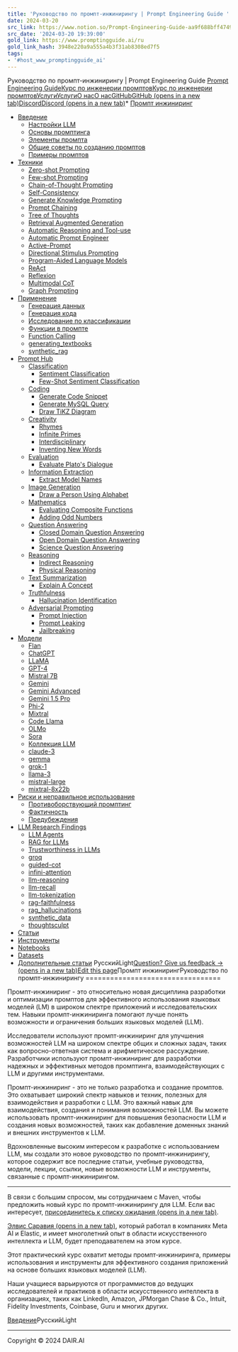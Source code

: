 ```yaml
---
title: 'Руководство по промпт-инжинирингу | Prompt Engineering Guide '
date: 2024-03-20
src_link: https://www.notion.so/Prompt-Engineering-Guide-aa9f688bff474997bfe4780d171fdc1e
src_date: '2024-03-20 19:39:00'
gold_link: https://www.promptingguide.ai/ru
gold_link_hash: 3948e220a9a555a4b3f31ab8308ed7f5
tags:
- '#host_www_promptingguide_ai'
---
```



Руководство по промпт-инжинирингу | Prompt Engineering Guide [Prompt Engineering Guide](/ru)[Курс по инженерии промптовКурс по инженерии промптов](/ru/course)[УслугиУслуги](/ru/services)[О насО нас](/ru/about)[GitHubGitHub (opens in a new tab)](https://github.com/dair-ai/Prompt-Engineering-Guide)[DiscordDiscord (opens in a new tab)](https://discord.gg/FUyz9vPAwf)* [Промпт инжиниринг](/ru)
* [Введение](/ru/introduction)
	+ [Настройки LLM](/ru/introduction/settings)
	+ [Основы промптинга](/ru/introduction/basics)
	+ [Элементы промпта](/ru/introduction/elements)
	+ [Общие советы по созданию промптов](/ru/introduction/tips)
	+ [Примеры промптов](/ru/introduction/examples)
* [Техники](/ru/techniques)
	+ [Zero-shot Prompting](/ru/techniques/zeroshot)
	+ [Few-shot Prompting](/ru/techniques/fewshot)
	+ [Chain-of-Thought Prompting](/ru/techniques/cot)
	+ [Self-Consistency](/ru/techniques/consistency)
	+ [Generate Knowledge Prompting](/ru/techniques/knowledge)
	+ [Prompt Chaining](/ru/techniques/prompt_chaining)
	+ [Tree of Thoughts](/ru/techniques/tot)
	+ [Retrieval Augmented Generation](/ru/techniques/rag)
	+ [Automatic Reasoning and Tool-use](/ru/techniques/art)
	+ [Automatic Prompt Engineer](/ru/techniques/ape)
	+ [Active-Prompt](/ru/techniques/activeprompt)
	+ [Directional Stimulus Prompting](/ru/techniques/dsp)
	+ [Program-Aided Language Models](/ru/techniques/pal)
	+ [ReAct](/ru/techniques/react)
	+ [Reflexion](/ru/techniques/reflexion)
	+ [Multimodal CoT](/ru/techniques/multimodalcot)
	+ [Graph Prompting](/ru/techniques/graph)
* [Применение](/ru/applications)
	+ [Генерация данных](/ru/applications/generating)
	+ [Генерация кода](/ru/applications/coding)
	+ [Исследование по классификации](/ru/applications/workplace_casestudy)
	+ [Функции в промпте](/ru/applications/pf)
	+ [Function Calling](/ru/applications/function_calling)
	+ [generating\_textbooks](/ru/applications/generating_textbooks)
	+ [synthetic\_rag](/ru/applications/synthetic_rag)
* [Prompt Hub](/ru/prompts)
	+ [Classification](/ru/prompts/classification)
		- [Sentiment Classification](/ru/prompts/classification/sentiment)
		- [Few-Shot Sentiment Classification](/ru/prompts/classification/sentiment-fewshot)
	+ [Coding](/ru/prompts/coding)
		- [Generate Code Snippet](/ru/prompts/coding/code-snippet)
		- [Generate MySQL Query](/ru/prompts/coding/mysql-query)
		- [Draw TiKZ Diagram](/ru/prompts/coding/tikz)
	+ [Creativity](/ru/prompts/creativity)
		- [Rhymes](/ru/prompts/creativity/rhymes)
		- [Infinite Primes](/ru/prompts/creativity/infinite-primes)
		- [Interdisciplinary](/ru/prompts/creativity/interdisciplinary)
		- [Inventing New Words](/ru/prompts/creativity/new-words)
	+ [Evaluation](/ru/prompts/evaluation)
		- [Evaluate Plato's Dialogue](/ru/prompts/evaluation/plato-dialogue)
	+ [Information Extraction](/ru/prompts/information-extraction)
		- [Extract Model Names](/ru/prompts/information-extraction/extract-models)
	+ [Image Generation](/ru/prompts/image-generation)
		- [Draw a Person Using Alphabet](/ru/prompts/image-generation/alphabet-person)
	+ [Mathematics](/ru/prompts/mathematics)
		- [Evaluating Composite Functions](/ru/prompts/mathematics/composite-functions)
		- [Adding Odd Numbers](/ru/prompts/mathematics/odd-numbers)
	+ [Question Answering](/ru/prompts/question-answering)
		- [Closed Domain Question Answering](/ru/prompts/question-answering/closed-domain)
		- [Open Domain Question Answering](/ru/prompts/question-answering/open-domain)
		- [Science Question Answering](/ru/prompts/question-answering/science-qa)
	+ [Reasoning](/ru/prompts/reasoning)
		- [Indirect Reasoning](/ru/prompts/reasoning/indirect-reasoning)
		- [Physical Reasoning](/ru/prompts/reasoning/physical-reasoning)
	+ [Text Summarization](/ru/prompts/text-summarization)
		- [Explain A Concept](/ru/prompts/text-summarization/explain-concept)
	+ [Truthfulness](/ru/prompts/truthfulness)
		- [Hallucination Identification](/ru/prompts/truthfulness/identify-hallucination)
	+ [Adversarial Prompting](/ru/prompts/adversarial-prompting)
		- [Prompt Injection](/ru/prompts/adversarial-prompting/prompt-injection)
		- [Prompt Leaking](/ru/prompts/adversarial-prompting/prompt-leaking)
		- [Jailbreaking](/ru/prompts/adversarial-prompting/jailbreaking-llms)
* [Модели](/ru/models)
	+ [Flan](/ru/models/flan)
	+ [ChatGPT](/ru/models/chatgpt)
	+ [LLaMA](/ru/models/llama)
	+ [GPT-4](/ru/models/gpt-4)
	+ [Mistral 7B](/ru/models/mistral-7b)
	+ [Gemini](/ru/models/gemini)
	+ [Gemini Advanced](/ru/models/gemini-advanced)
	+ [Gemini 1.5 Pro](/ru/models/gemini-pro)
	+ [Phi-2](/ru/models/phi-2)
	+ [Mixtral](/ru/models/mixtral)
	+ [Code Llama](/ru/models/code-llama)
	+ [OLMo](/ru/models/olmo)
	+ [Sora](/ru/models/sora)
	+ [Коллекция LLM](/ru/models/collection)
	+ [claude-3](/ru/models/claude-3)
	+ [gemma](/ru/models/gemma)
	+ [grok-1](/ru/models/grok-1)
	+ [llama-3](/ru/models/llama-3)
	+ [mistral-large](/ru/models/mistral-large)
	+ [mixtral-8x22b](/ru/models/mixtral-8x22b)
* [Риски и неправильное использование](/ru/risks)
	+ [Противоборствующий промптинг](/ru/risks/adversarial)
	+ [Фактичность](/ru/risks/factuality)
	+ [Предубеждения](/ru/risks/biases)
* [LLM Research Findings](/ru/research)
	+ [LLM Agents](/ru/research/llm-agents)
	+ [RAG for LLMs](/ru/research/rag)
	+ [Trustworthiness in LLMs](/ru/research/trustworthiness-in-llms)
	+ [groq](/ru/research/groq)
	+ [guided-cot](/ru/research/guided-cot)
	+ [infini-attention](/ru/research/infini-attention)
	+ [llm-reasoning](/ru/research/llm-reasoning)
	+ [llm-recall](/ru/research/llm-recall)
	+ [llm-tokenization](/ru/research/llm-tokenization)
	+ [rag-faithfulness](/ru/research/rag-faithfulness)
	+ [rag\_hallucinations](/ru/research/rag_hallucinations)
	+ [synthetic\_data](/ru/research/synthetic_data)
	+ [thoughtsculpt](/ru/research/thoughtsculpt)
* [Статьи](/ru/papers)
* [Инструменты](/ru/tools)
* [Notebooks](/ru/notebooks)
* [Datasets](/ru/datasets)
* [Дополнительные статьи](/ru/readings)
РусскийLight[Question? Give us feedback → (opens in a new tab)](https://github.com/dair-ai/Prompt-Engineering-Guide/issues/new?title=Feedback%20for%20%E2%80%9C%D0%A0%D1%83%D0%BA%D0%BE%D0%B2%D0%BE%D0%B4%D1%81%D1%82%D0%B2%D0%BE%20%D0%BF%D0%BE%20%D0%BF%D1%80%D0%BE%D0%BC%D0%BF%D1%82-%D0%B8%D0%BD%D0%B6%D0%B8%D0%BD%D0%B8%D1%80%D0%B8%D0%BD%D0%B3%D1%83%E2%80%9D&labels=feedback)[Edit this page](https://github.com/dair-ai/Prompt-Engineering-Guide/tree/main/pages/index.ru.mdx)Промпт инжинирингРуководство по промпт-инжинирингу
=================================


Промпт-инжиниринг - это относительно новая дисциплина разработки и оптимизации промптов для эффективного использования языковых моделей (LM) в широком спектре приложений и исследовательских тем. Навыки промпт-инжиниринга помогают лучше понять возможности и ограничения больших языковых моделей (LLM).


Исследователи используют промпт-инжиниринг для улучшения возможностей LLM на широком спектре общих и сложных задач, таких как вопросно-ответная система и арифметическое рассуждение. Разработчики используют промпт-инжиниринг для разработки надежных и эффективных методов промптинга, взаимодействующих с LLM и другими инструментами.


Промпт-инжиниринг - это не только разработка и создание промптов. Это охватывает широкий спектр навыков и техник, полезных для взаимодействия и разработки с LLM. Это важный навык для взаимодействия, создания и понимания возможностей LLM. Вы можете использовать промпт-инжиниринг для повышения безопасности LLM и создания новых возможностей, таких как добавление доменных знаний и внешних инструментов к LLM.


Вдохновленные высоким интересом к разработке с использованием LLM, мы создали это новое руководство по промпт-инжинирингу, которое содержит все последние статьи, учебные руководства, модели, лекции, ссылки, новые возможности LLM и инструменты, связанные с промпт-инжинирингом.




---


В связи с большим спросом, мы сотрудничаем с Maven, чтобы предложить новый курс по промпт-инжинирингу для LLM. Если вас интересует, [присоединитесь к списку ожидания (opens in a new tab)](https://maven.com/forms/4f11a9).


[Элвис Саравия (opens in a new tab)](https://www.linkedin.com/in/omarsar/), который работал в компаниях Meta AI и Elastic, и имеет многолетний опыт в области искусственного интеллекта и LLM, будет преподавателем на этом курсе.


Этот практический курс охватит методы промпт-инжиниринга, примеры использования и инструменты для эффективного создания приложений на основе больших языковых моделей (LLM).


Наши учащиеся варьируются от программистов до ведущих исследователей и практиков в области искусственного интеллекта в организациях, таких как LinkedIn, Amazon, JPMorgan Chase & Co., Intuit, Fidelity Investments, Coinbase, Guru и многих других.

[Введение](/ru/introduction "Введение")РусскийLight

---

Copyright © 2024 DAIR.AI